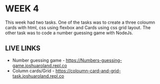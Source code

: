 # WEEK 4

This week had two tasks. One of the tasks was to create a three coloumn cards with html, css using flexbox and Cards using css grid layout. The other task was to code a number guessing game with NodeJs.   

## LIVE LINKS

- Number guessing game - https://Numbers-guessing-game.joshuaroland.repl.co
- Column cards/Grid - https://coloumn-card-and-grid-task.joshuaroland.repl.co
